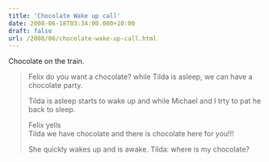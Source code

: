 ```yaml
---
title: 'Chocolate Wake up call'
date: 2008-06-18T03:34:00.000+10:00
draft: false
url: /2008/06/chocolate-wake-up-call.html
---
```


Chocolate on the train.  

> Felix do you want a chocolate? while Tilda is asleep, we can have a chocolate party.  
>   
> Tilda is asleep starts to wake up and while Michael and I trty to pat he back to sleep.  
>   
> Felix yells  
> Tilda we have chocolate and there is chocolate here for you!!!  
>   
> She quickly wakes up and is awake. Tilda: where is my chocolate?
